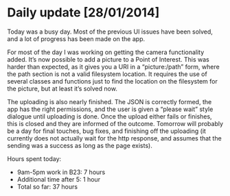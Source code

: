# Daily update [28/01/2014]
Today was a busy day. Most of the previous UI issues have been solved, and a lot of progress has been made on the app.

For most of the day I was working on getting the camera functionality added. It’s now possible to add a picture to a Point of Interest. This was harder than expected, as it gives you a URI in a “picture:/path” form, where the path section is not a valid filesystem location. It requires the use of several classes and functions just to find the location on the filesystem for the picture, but at least it’s solved now.

The uploading is also nearly finished. The JSON is correctly formed, the app has the right permissions, and the user is given a “please wait” style dialogue until uploading is done. Once the upload either fails or finishes, this is closed and they are informed of the outcome. Tomorrow will probably be a day for final touches, bug fixes, and finishing off the uploading (it currently does not actually wait for the http response, and assumes that the sending was a success as long as the page exists).

 
Hours spent today:

 * 9am-5pm work in B23: 7 hours
 * Additional time after 5: 1 hour
 * Total so far: 37 hours
